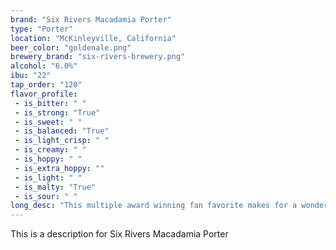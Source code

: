```yaml
---
brand: "Six Rivers Macadamia Porter"
type: "Porter"
location: "McKinleyville, California"
beer_color: "goldenale.png"
brewery_brand: "six-rivers-brewery.png"
alcohol: "6.0%"
ibu: "22"
tap_order: "120"
flavor_profile:
 - is_bitter: " "
 - is_strong: "True"
 - is_sweet: " "
 - is_balanced: "True"
 - is_light_crisp: " "
 - is_creamy: " "
 - is_hoppy: " "
 - is_extra_hoppy: ""
 - is_light: " "
 - is_malty: "True"
 - is_sour: " "
long_desc: "This multiple award winning fan favorite makes for a wonderful dessert pairing, or you could haveit with some ribs or something too, whatever’s clever. It’s got a hella sweet profile balanced by notes of macadamia, plus a wicked smooth finish."
---
```


This is a description for Six Rivers Macadamia Porter